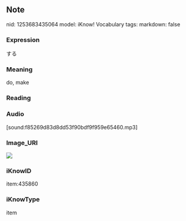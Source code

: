 ## Note
nid: 1253683435064
model: iKnow! Vocabulary
tags: 
markdown: false

### Expression
する

### Meaning
do, make

### Reading


### Audio
[sound:f85269d83d8dd53f90bdf9f959e65460.mp3]

### Image_URI
<img src="d86e407d302a3feac159d95617c95295.jpg">

### iKnowID
item:435860

### iKnowType
item

